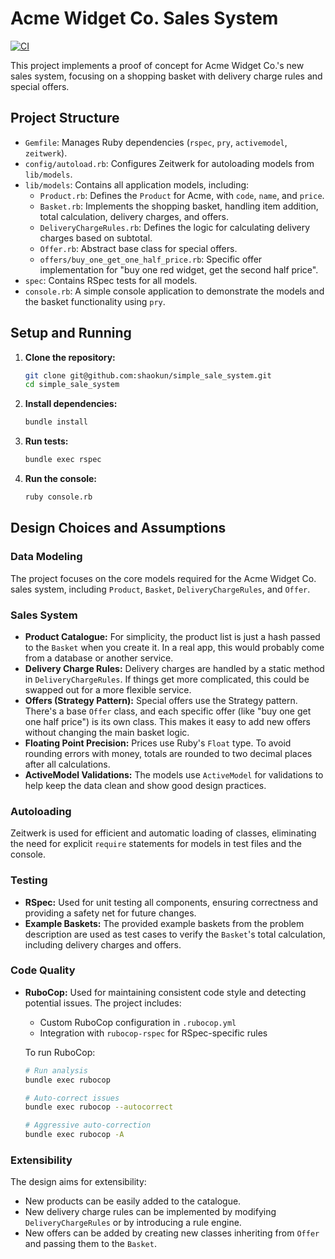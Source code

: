 # Acme Widget Co. Sales System

[![CI](https://github.com/shaokun/simple_sale_system/actions/workflows/ci.yml/badge.svg)](https://github.com/shaokun/simple_sale_system/actions/workflows/ci.yml)

This project implements a proof of concept for Acme Widget Co.'s new sales system, focusing on a shopping basket with delivery charge rules and special offers.

## Project Structure

- `Gemfile`: Manages Ruby dependencies (`rspec`, `pry`, `activemodel`, `zeitwerk`).
- `config/autoload.rb`: Configures Zeitwerk for autoloading models from `lib/models`.
- `lib/models`: Contains all application models, including:
  - `Product.rb`: Defines the `Product` for Acme, with `code`, `name`, and `price`.
  - `Basket.rb`: Implements the shopping basket, handling item addition, total calculation, delivery charges, and offers.
  - `DeliveryChargeRules.rb`: Defines the logic for calculating delivery charges based on subtotal.
  - `Offer.rb`: Abstract base class for special offers.
  - `offers/buy_one_get_one_half_price.rb`: Specific offer implementation for "buy one red widget, get the second half price".
- `spec`: Contains RSpec tests for all models.
- `console.rb`: A simple console application to demonstrate the models and the basket functionality using `pry`.

## Setup and Running

1.  **Clone the repository:**
    ```bash
    git clone git@github.com:shaokun/simple_sale_system.git
    cd simple_sale_system
    ```
2.  **Install dependencies:**
    ```bash
    bundle install
    ```
3.  **Run tests:**
    ```bash
    bundle exec rspec
    ```
4.  **Run the console:**
    ```bash
    ruby console.rb
    ```

## Design Choices and Assumptions

### Data Modeling

The project focuses on the core models required for the Acme Widget Co. sales system, including `Product`, `Basket`, `DeliveryChargeRules`, and `Offer`.

### Sales System

-   **Product Catalogue:** For simplicity, the product list is just a hash passed to the `Basket` when you create it. In a real app, this would probably come from a database or another service.
-   **Delivery Charge Rules:** Delivery charges are handled by a static method in `DeliveryChargeRules`. If things get more complicated, this could be swapped out for a more flexible service.
-   **Offers (Strategy Pattern):** Special offers use the Strategy pattern. There's a base `Offer` class, and each specific offer (like "buy one get one half price") is its own class. This makes it easy to add new offers without changing the main basket logic.
-   **Floating Point Precision:** Prices use Ruby's `Float` type. To avoid rounding errors with money, totals are rounded to two decimal places after all calculations.
-   **ActiveModel Validations:** The models use `ActiveModel` for validations to help keep the data clean and show good design practices.

### Autoloading

Zeitwerk is used for efficient and automatic loading of classes, eliminating the need for explicit `require` statements for models in test files and the console.

### Testing

-   **RSpec:** Used for unit testing all components, ensuring correctness and providing a safety net for future changes.
-   **Example Baskets:** The provided example baskets from the problem description are used as test cases to verify the `Basket`'s total calculation, including delivery charges and offers.

### Code Quality

-   **RuboCop:** Used for maintaining consistent code style and detecting potential issues. The project includes:
    -   Custom RuboCop configuration in `.rubocop.yml`
    -   Integration with `rubocop-rspec` for RSpec-specific rules

    To run RuboCop:
    ```bash
    # Run analysis
    bundle exec rubocop

    # Auto-correct issues
    bundle exec rubocop --autocorrect

    # Aggressive auto-correction
    bundle exec rubocop -A
    ```

### Extensibility

The design aims for extensibility:
-   New products can be easily added to the catalogue.
-   New delivery charge rules can be implemented by modifying `DeliveryChargeRules` or by introducing a rule engine.
-   New offers can be added by creating new classes inheriting from `Offer` and passing them to the `Basket`.
